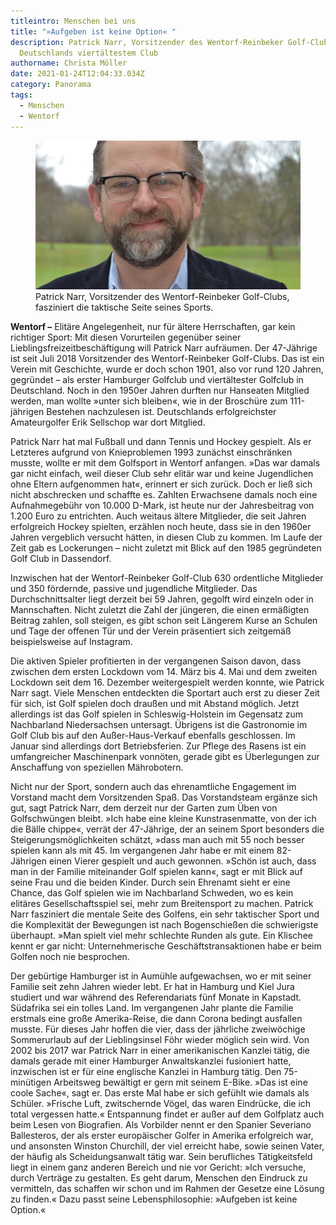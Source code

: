 ```yaml
---
titleintro: Menschen bei uns
title: "»Aufgeben ist keine Option« "
description: Patrick Narr, Vorsitzender des Wentorf-Reinbeker Golf-Clubs,
  Deutschlands viertältestem Club
authorname: Christa Möller
date: 2021-01-24T12:04:33.034Z
category: Panorama
tags:
  - Menschen
  - Wentorf
---
```

<figure>
  <img src="/static/media/2021-narr-patrick-golf-wentorf.jpg">
  <figcaption>
Patrick Narr, Vorsitzender des Wentorf-Reinbeker Golf-Clubs, fasziniert die taktische Seite seines Sports.    
   
  </figcaption>
</figure>



**Wentorf –** Elitäre Angelegenheit, nur für ältere Herrschaften, gar kein richtiger Sport: Mit diesen Vorurteilen gegenüber seiner Lieblingsfreizeitbeschäftigung will Patrick Narr aufräumen. Der 47-Jährige ist seit Juli 2018 Vorsitzender des Wentorf-Reinbeker Golf-Clubs. Das ist ein Verein mit Geschichte, wurde er doch schon 1901, also vor rund 120 Jahren, gegründet – als erster Hamburger Golfclub und viertältester Golfclub in Deutschland. Noch in den 1950er Jahren durften nur Hanseaten Mitglied werden, man wollte »unter sich bleiben«, wie in der Broschüre zum 111-jährigen Bestehen nachzulesen ist. Deutschlands erfolgreichster Amateurgolfer Erik Sellschop war dort Mitglied.

Patrick Narr hat mal Fußball und dann Tennis und Hockey gespielt. Als er Letzteres aufgrund von Knieproblemen 1993 zunächst einschränken musste, wollte er mit dem Golfsport in Wentorf anfangen. »Das war damals gar nicht einfach, weil dieser Club sehr elitär war und keine Jugendlichen ohne Eltern aufgenommen hat«, erinnert er sich zurück. Doch er ließ sich nicht abschrecken und schaffte es. Zahlten Erwachsene damals noch eine Aufnahmegebühr von 10.000 D-Mark, ist heute nur der Jahresbeitrag von 1.200 Euro zu entrichten. Auch weitaus ältere Mitglieder, die seit Jahren erfolgreich Hockey spielten, erzählen noch heute, dass sie in den 1960er Jahren vergeblich versucht hätten, in diesen Club zu kommen. Im Laufe der Zeit gab es Lockerungen – nicht zuletzt mit Blick auf den 1985 gegründeten Golf Club in Dassendorf. 

Inzwischen hat der Wentorf-Reinbeker Golf-Club 630 ordentliche Mitglieder und 350 fördernde, passive und jugendliche Mitglieder. Das Durchschnittsalter liegt derzeit bei 59 Jahren, gegolft wird einzeln oder in Mannschaften. Nicht zuletzt die Zahl der jüngeren, die einen ermäßigten Beitrag zahlen, soll steigen, es gibt schon seit Längerem Kurse an Schulen und Tage der offenen Tür und der Verein präsentiert sich zeitgemäß beispielsweise auf Instagram. 

Die aktiven Spieler profitierten in der vergangenen Saison davon, dass zwischen dem ersten Lockdown vom 14. März bis 4. Mai und dem zweiten Lockdown seit dem 16. Dezember weitergespielt werden konnte, wie Patrick Narr sagt. Viele Menschen entdeckten die Sportart auch erst zu dieser Zeit für sich, ist Golf spielen doch draußen und mit Abstand möglich. Jetzt allerdings ist das Golf spielen in Schleswig-Holstein im Gegensatz zum Nachbarland Niedersachsen untersagt. Übrigens ist die Gastronomie im Golf Club bis auf den Außer-Haus-Verkauf ebenfalls geschlossen. Im Januar sind allerdings dort Betriebsferien. Zur Pflege des Rasens ist ein umfangreicher Maschinenpark vonnöten, gerade gibt es Überlegungen zur Anschaffung von speziellen Mährobotern. 

Nicht nur der Sport, sondern auch das ehrenamtliche Engagement im Vorstand macht dem Vorsitzenden Spaß. Das Vorstandsteam ergänze sich gut, sagt Patrick Narr, dem derzeit nur der Garten zum Üben von Golfschwüngen bleibt. »Ich habe eine kleine Kunstrasenmatte, von der ich die Bälle chippe«, verrät der 47-Jährige, der an seinem Sport besonders die Steigerungsmöglichkeiten schätzt, »dass man auch mit 55 noch besser spielen kann als mit 45. Im vergangenen Jahr habe er mit einem 82-Jährigen einen Vierer gespielt und auch gewonnen. »Schön ist auch, dass man in der Familie miteinander Golf spielen kann«, sagt er mit Blick auf seine Frau und die beiden Kinder. Durch sein Ehrenamt sieht er eine Chance, das Golf spielen wie im Nachbarland Schweden, wo es kein elitäres Gesellschaftsspiel sei, mehr zum Breitensport zu machen. Patrick Narr fasziniert die mentale Seite des Golfens, ein sehr taktischer Sport und die Komplexität der Bewegungen ist nach Bogenschießen die schwierigste überhaupt. »Man spielt viel mehr schlechte Runden als gute. Ein Klischee kennt er gar nicht: Unternehmerische Geschäftstransaktionen habe er beim Golfen noch nie besprochen. 

Der gebürtige Hamburger ist in Aumühle aufgewachsen, wo er mit seiner Familie seit zehn Jahren wieder lebt. Er hat in Hamburg und Kiel Jura studiert und war während des Referendariats fünf Monate in Kapstadt. Südafrika sei ein tolles Land. Im vergangenen Jahr plante die Familie erstmals eine große Amerika-Reise, die dann Corona bedingt ausfallen musste. Für dieses Jahr hoffen die vier, dass der jährliche zweiwöchige Sommerurlaub auf der Lieblingsinsel Föhr wieder möglich sein wird. Von 2002 bis 2017 war Patrick Narr in einer amerikanischen Kanzlei tätig, die damals gerade mit einer Hamburger Anwaltskanzlei fusioniert hatte, inzwischen ist er für eine englische Kanzlei in Hamburg tätig. Den 75-minütigen Arbeitsweg bewältigt er gern mit seinem E-Bike. »Das ist eine coole Sache«, sagt er. Das erste Mal habe er sich gefühlt wie damals als Schüler. »Frische Luft, zwitschernde Vögel, das waren Eindrücke, die ich total vergessen hatte.« Entspannung findet er außer auf dem Golfplatz auch beim Lesen von Biografien. Als Vorbilder nennt er den Spanier Severiano Ballesteros, der als erster europäischer Golfer in Amerika erfolgreich war, und ansonsten Winston Churchill, der viel erreicht habe, sowie seinen Vater, der häufig als Scheidungsanwalt tätig war. Sein berufliches Tätigkeitsfeld liegt in einem ganz anderen Bereich und nie vor Gericht: »Ich versuche, durch Verträge zu gestalten. Es geht darum, Menschen den Eindruck zu vermitteln, das schaffen wir schon und im Rahmen der Gesetze eine Lösung zu finden.« Dazu passt seine Lebensphilosophie: »Aufgeben ist keine Option.«
